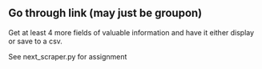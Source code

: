 ## Go through link (may just be groupon)

Get at least 4 more fields of valuable information and have it either display or save to a csv.

See next_scraper.py for assignment

